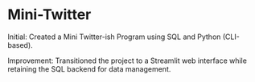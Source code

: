 # Mini-Twitter
Initial: Created a Mini Twitter-ish Program using SQL and Python (CLI-based).

Improvement: Transitioned the project to a Streamlit web interface while retaining the SQL backend for data management.
